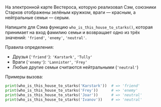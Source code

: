 
На электронной карте Вестероса, которую реализовал Сэм, союзники Старков отображены зелёным кружком, враги — красным, а нейтральные семьи — серым.

Напишите для Сэма функцию `who_is_this_house_to_starks()`, которая принимает на вход фамилию семьи и возвращает одно из трёх значений: `'friend'`, `'enemy'`, `'neutral'`.

Правила определения:

  * Друзья (`'friend'`): `'Karstark'`, `'Tully'`
  * Враги (`'enemy'`): `'Lannister'`, `'Frey'`
  * Любые другие семьи считаются нейтральными (`'neutral'`)

Примеры вызова:

```python
print(who_is_this_house_to_starks('Karstark'))  # => 'friend'
print(who_is_this_house_to_starks('Frey'))      # => 'enemy'
print(who_is_this_house_to_starks('Joar'))      # => 'neutral'
print(who_is_this_house_to_starks('Ivanov'))    # => 'neutral'
```
